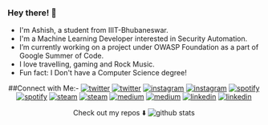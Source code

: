 ### Hey there! :wave:
-  I'm Ashish, a student from IIIT-Bhubaneswar.
-  I'm a Machine Learning Developer interested in Security Automation.
-  I’m currently working on a project under OWASP Foundation as a part of Google Summer of Code.
-  I love travelling, gaming and Rock Music.
-  Fun fact: I Don't have a Computer Science degree! 


<p align="center">
  ##Connect with Me:-
<a href="https://twitter.com/D3ad_Gh0st1"><img src="https://img.icons8.com/color/96/000000/twitter-squared.png" alt="twitter"/></a>	<a href="https://twitter.com/D3ad_Gh0st1"><img src="https://img.icons8.com/color/96/000000/twitter-squared.png" alt="twitter"/></a>
<a href="https://www.instagram.com/malikashish47/"><img src="https://img.icons8.com/color/96/000000/instagram-new.png" alt="instagram"/></a>	<a href="https://www.instagram.com/malikashish47/"><img src="https://img.icons8.com/color/96/000000/instagram-new.png" alt="instagram"/></a>
<a href="https://open.spotify.com/user/4tvdophd9tr3l0d0e7y3yoq9x"><img src="https://img.icons8.com/color/96/000000/spotify--v1.png" alt="spotify"/></a>	<a href="https://open.spotify.com/user/4tvdophd9tr3l0d0e7y3yoq9x"><img src="https://img.icons8.com/color/96/000000/spotify--v1.png" alt="spotify"/></a>
<a href="https://steamcommunity.com/id/ashmal47/"><img src="https://img.icons8.com/fluent/96/000000/steam.png" alt="steam"/></a>	<a href="https://steamcommunity.com/id/ashmal47/"><img src="https://img.icons8.com/fluent/96/000000/steam.png" alt="steam"/></a>
<a href="https://medium.com/@malikashish493"><img src="https://img.icons8.com/color/96/000000/medium-logo.png" alt="medium"/></a>	<a href="https://medium.com/@malikashish493"><img src="https://img.icons8.com/color/96/000000/medium-logo.png" alt="medium"/></a>
<a href="https://www.linkedin.com/in/ashishmalik47/"><img src="https://img.icons8.com/color/96/000000/linkedin.png" alt="linkedin"/></a>	<a href="https://www.linkedin.com/in/ashishmalik47/"><img src="https://img.icons8.com/color/96/000000/linkedin.png" alt="linkedin"/></a>
</p>

<p align="center">
Check out my repos ⬇️  
<img src="https://github-readme-stats.vercel.app/api/?username=ashish493&show_icons=true&title_color=fffffff&icon_color=000000&text_color=000000" alt="github stats"/></br>
</p>
</p>
